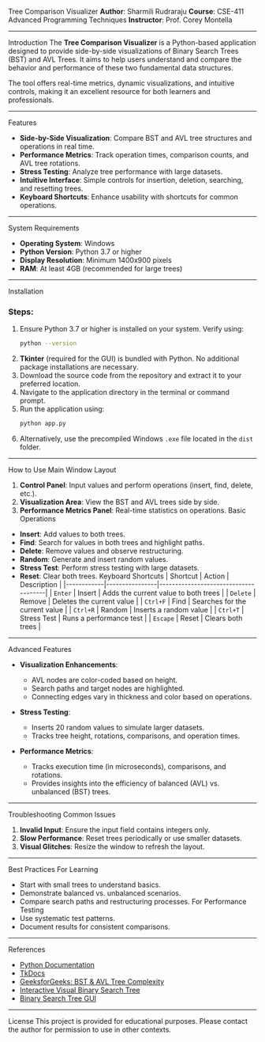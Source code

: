 Tree Comparison Visualizer
**Author**: Sharmili Rudraraju
**Course**: CSE-411 Advanced Programming Techniques
**Instructor**: Prof. Corey Montella

---

Introduction
The **Tree Comparison Visualizer** is a Python-based application designed to provide side-by-side visualizations of Binary Search Trees (BST) and AVL Trees. It aims to help users understand and compare the behavior and performance of these two fundamental data structures.

The tool offers real-time metrics, dynamic visualizations, and intuitive controls, making it an excellent resource for both learners and professionals.

---

Features
- **Side-by-Side Visualization**: Compare BST and AVL tree structures and operations in real time.
- **Performance Metrics**: Track operation times, comparison counts, and AVL tree rotations.
- **Stress Testing**: Analyze tree performance with large datasets.
- **Intuitive Interface**: Simple controls for insertion, deletion, searching, and resetting trees.
- **Keyboard Shortcuts**: Enhance usability with shortcuts for common operations.

---

System Requirements
- **Operating System**: Windows
- **Python Version**: Python 3.7 or higher
- **Display Resolution**: Minimum 1400x900 pixels
- **RAM**: At least 4GB (recommended for large trees)

---

Installation
### Steps:
1. Ensure Python 3.7 or higher is installed on your system. Verify using:
   ```bash
   python --version
   ```
2. **Tkinter** (required for the GUI) is bundled with Python. No additional package installations are necessary.
3. Download the source code from the repository and extract it to your preferred location.
4. Navigate to the application directory in the terminal or command prompt.
5. Run the application using:
   ```bash
   python app.py
   ```
6. Alternatively, use the precompiled Windows `.exe` file located in the `dist` folder.

---

How to Use
Main Window Layout
1. **Control Panel**: Input values and perform operations (insert, find, delete, etc.).
2. **Visualization Area**: View the BST and AVL trees side by side.
3. **Performance Metrics Panel**: Real-time statistics on operations.
Basic Operations
- **Insert**: Add values to both trees.
- **Find**: Search for values in both trees and highlight paths.
- **Delete**: Remove values and observe restructuring.
- **Random**: Generate and insert random values.
- **Stress Test**: Perform stress testing with large datasets.
- **Reset**: Clear both trees.
Keyboard Shortcuts
| Shortcut   | Action         | Description                          |
|------------|----------------|--------------------------------------|
| `Enter`    | Insert         | Adds the current value to both trees |
| `Delete`   | Remove         | Deletes the current value            |
| `Ctrl+F`   | Find           | Searches for the current value       |
| `Ctrl+R`   | Random         | Inserts a random value               |
| `Ctrl+T`   | Stress Test    | Runs a performance test              |
| `Escape`   | Reset          | Clears both trees                    |

---

Advanced Features
- **Visualization Enhancements**:
  - AVL nodes are color-coded based on height.
  - Search paths and target nodes are highlighted.
  - Connecting edges vary in thickness and color based on operations.

- **Stress Testing**:
  - Inserts 20 random values to simulate larger datasets.
  - Tracks tree height, rotations, comparisons, and operation times.

- **Performance Metrics**:
  - Tracks execution time (in microseconds), comparisons, and rotations.
  - Provides insights into the efficiency of balanced (AVL) vs. unbalanced (BST) trees.

---

Troubleshooting
Common Issues
1. **Invalid Input**: Ensure the input field contains integers only.
2. **Slow Performance**: Reset trees periodically or use smaller datasets.
3. **Visual Glitches**: Resize the window to refresh the layout.

---

Best Practices
For Learning
- Start with small trees to understand basics.
- Demonstrate balanced vs. unbalanced scenarios.
- Compare search paths and restructuring processes.
For Performance Testing
- Use systematic test patterns.
- Document results for consistent comparisons.

---

References
- [Python Documentation](https://docs.python.org/3/)
- [TkDocs](https://tkdocs.com/)
- [GeeksforGeeks: BST & AVL Tree Complexity](https://www.geeksforgeeks.org/complexity-different-operations-binary-tree-binary-search-tree-avl-tree/)
- [Interactive Visual Binary Search Tree](https://github.com/kousheekc/Interactive-Visual-Binary-Search-Tree)
- [Binary Search Tree GUI](https://github.com/nahrens007/BinarySearchTreeGui)

---

License
This project is provided for educational purposes. Please contact the author for permission to use in other contexts.
